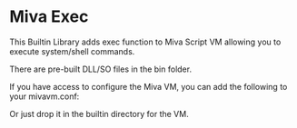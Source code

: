 # Miva Exec

This Builtin Library adds exec function to Miva Script VM allowing you to execute system/shell commands.

There are pre-built DLL/SO files in the bin folder.

If you have access to configure the Miva VM, you can add the following to your mivavm.conf:

<BUILTIN-LIB LIBRARY = "/path/to/mivaexec.so">
<BUILTIN-LIB LIBRARY = "C:\path\to\MivaExec.dll">

Or just drop it in the builtin directory for the VM.
